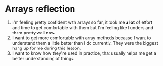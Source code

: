 # Arrays reflection

1. I'm feeling pretty confident with arrays so far, it took me __a lot__ of effort and time to get comfortable with them but I'm feeling like I understand them pretty well now.
2. I want to get more comfortable with array methods because I want to understand them a little better than I do currently. They were the biggest hang up for me during this lesson.
3. I want to know how they're used in practice, that usually helps me get a better understanding of things.
